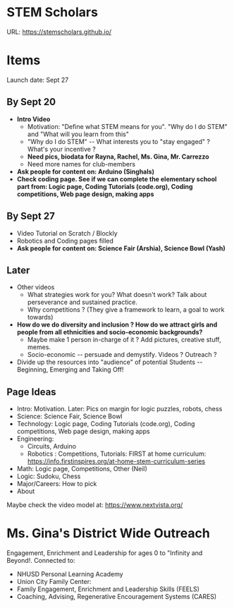 # STEM Scholars
URL: https://stemscholars.github.io/

# Items
Launch date: Sept 27
## By Sept 20
* **Intro Video**
  * Motivation: "Define what STEM means for you". "Why do I do STEM" and "What will you learn from this"
  * "Why do I do STEM" -- What interests you to "stay engaged" ? What's your incentive ?
  * **Need pics, biodata for Rayna, Rachel, Ms. Gina, Mr. Carrezzo**
  * Need more names for club-members
* **Ask people for content on: Arduino (Singhals)**
* **Check coding page. See if we can complete the elementary school part from: Logic page, Coding Tutorials (code.org), Coding competitions, Web page design, making apps**
## By Sept 27
* Video Tutorial on Scratch / Blockly
* Robotics and Coding pages filled
* **Ask people for content on: Science Fair (Arshia), Science Bowl (Yash)**
## Later
* Other videos
  * What strategies work for you? What doesn't work? Talk about perseverance and sustained practice.
  * Why competitions ? (They give a framework to learn, a goal to work towards)
* **How do we do diversity and inclusion ? How do we attract girls and people from all ethnicities and socio-economic backgrounds?**
  * Maybe make 1 person in-charge of it ? Add pictures, creative stuff, memes.
  * Socio-economic -- persuade and demystify. Videos ? Outreach ?
* Divide up the resources into "audience" of potential Students -- Beginning, Emerging and Taking Off!
## Page Ideas
* Intro: Motivation. Later: Pics on margin for logic puzzles, robots, chess
* Science: Science Fair, Science Bowl
* Technology: Logic page, Coding Tutorials (code.org), Coding competitions, Web page design, making apps
* Engineering: 
  * Circuits, Arduino
  * Robotics : Competitions, Tutorials: FIRST at home curriculum: https://info.firstinspires.org/at-home-stem-curriculum-series 
* Math: Logic page, Competitions, Other (Neil)
* Logic: Sudoku, Chess
* Major/Careers: How to pick
* About

Maybe check the video model at: https://www.nextvista.org/

# Ms. Gina's District Wide Outreach
Engagement, Enrichment and Leadership for ages 0 to "Infinity and Beyond!. Connected to:
* NHUSD Personal Learning Academy
* Union City Family Center: 
* Family Engagement, Enrichment and Leadership Skills (FEELS)
* Coaching, Advising, Regenerative Encouragement Systems (CARES)
